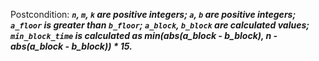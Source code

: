 Postcondition: ***`n`, `m`, `k` are positive integers; `a`, `b` are positive integers; `a_floor` is greater than `b_floor`; `a_block`, `b_block` are calculated values; `min_block_time` is calculated as min(abs(a_block - b_block), n - abs(a_block - b_block)) * 15.***